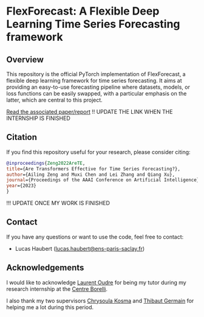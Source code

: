 # FlexForecast: A Flexible Deep Learning Time Series Forecasting framework

## Overview

This repository is the official PyTorch implementation of FlexForecast, a flexible deep learning framework for time series forecasting. It aims at providing an easy-to-use forecasting pipeline where datasets, models, or loss functions can be easily swapped, with a particular emphasis on the latter, which are central to this project.

[Read the associated paper/report](https://oatao.univ-toulouse.fr/28058/1/Lesouple_28058.pdf)    !! UPDATE THE LINK WHEN THE INTERNSHIP IS FINISHED


## Citation

If you find this repository useful for your research, please consider citing:

```bibtex
@inproceedings{Zeng2022AreTE,
title={Are Transformers Effective for Time Series Forecasting?},
author={Ailing Zeng and Muxi Chen and Lei Zhang and Qiang Xu},
journal={Proceedings of the AAAI Conference on Artificial Intelligence},
year={2023}
}
```

!!! UPDATE ONCE MY WORK IS FINISHED


## Contact

If you have any questions or want to use the code, feel free to contact:

- Lucas Haubert ([lucas.haubert@ens-paris-saclay.fr](lucas.haubert@ens-paris-saclay.fr))


## Acknowledgements

I would like to acknowledge [Laurent Oudre](http://www.laurentoudre.fr/) for being my tutor during my research internship at the [Centre Borelli](https://centreborelli.ens-paris-saclay.fr/en).

I also thank my two supervisors [Chrysoula Kosma](https://www.linkedin.com/in/chrykosma/) and [Thibaut Germain](https://www.linkedin.com/in/thibaut-germain/) for helping me a lot during this period.
